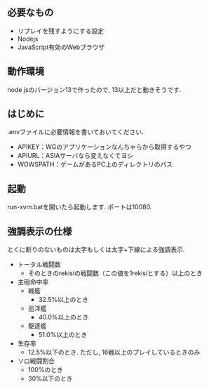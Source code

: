 ## 必要なもの
- リプレイを残すようにする設定
- Nodejs
- JavaScript有効のWebブラウザ

## 動作環境
node jsのバージョン13で作ったので, 13以上だと動きそうです.

## はじめに
.envファイルに必要情報を書いておいてください.
- APIKEY：WGのアプリケーションなんちゃらから取得するやつ
- APIURL：ASIAサーバなら変えなくてヨシ
- WOWSPATH：ゲームがあるPC上のディレクトリのパス

## 起動
run-xvm.batを開いたら起動します. ポートは10080.

## 強調表示の仕様
とくに断りのないものは太字もしくは太字+下線による強調表示.
- トータル戦闘数
    - そのときのrekisiの戦闘数（この値を1rekisiとする）以上のとき
- 主砲命中率
    - 戦艦
        - 32.5%以上のとき
    - 巡洋艦
        - 40.0%以上のとき
    - 駆逐艦
        - 51.0%以上のとき
- 生存率
    - 12.5%以下のとき. ただし, 16戦以上のプレイしているときのみ
- ソロ戦闘割合
    - 100%のとき
    - 30%以下のとき